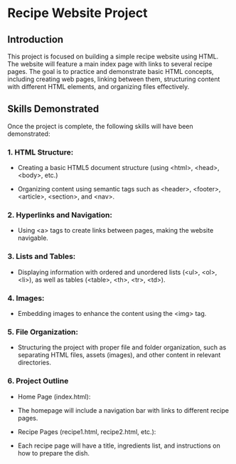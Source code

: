 <h1>Recipe Website Project</h1>
<h2>Introduction</h2>
<p>This project is focused on building a simple recipe website using HTML. The website will feature a main index page with links to several recipe pages. The goal is to practice and demonstrate basic HTML concepts, including creating web pages, linking between them, structuring content with different HTML elements, and organizing files effectively.</p>

<h2>Skills Demonstrated</h2>
Once the project is complete, the following skills will have been demonstrated:

<h3>1. HTML Structure:</h3>

- Creating a basic HTML5 document structure (using \<html>, \<head>, \<body>, etc.)

- Organizing content using semantic tags such as \<header>, \<footer>, \<article>, \<section>, and \<nav>.

<h3>2. Hyperlinks and Navigation:</h3>

- Using \<a> tags to create links between pages, making the website navigable.

<h3>3. Lists and Tables:</h3>

- Displaying information with ordered and unordered lists (\<ul>, \<ol>, \<li>), as well as tables (\<table>, \<th>, \<tr>, \<td>).

<h3>4. Images:</h3>

- Embedding images to enhance the content using the \<img> tag.

<h3>5. File Organization:</h3>

- Structuring the project with proper file and folder organization, such as separating HTML files, assets (images), and other content in relevant directories.

<h3>6. Project Outline</h3>

- Home Page (index.html):

- The homepage will include a navigation bar with links to different recipe pages.

- Recipe Pages (recipe1.html, recipe2.html, etc.):

- Each recipe page will have a title, ingredients list, and instructions on how to prepare the dish.
